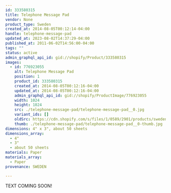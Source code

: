 ```yaml
---
id: 333580315
title: Telephone Message Pad
vendor: None
product_type: Sweden
created_at: 2014-08-05T00:12:14-04:00
handle: telephone-message-pad
updated_at: 2023-08-02T14:37:29-04:00
published_at: 2011-06-02T14:56:00-04:00
tags: ""
status: active
admin_graphql_api_id: gid://shopify/Product/333580315
images:
  - id: 776923055
    alt: Telephone Message Pad
    position: 1
    product_id: 333580315
    created_at: 2014-08-05T00:12:16-04:00
    updated_at: 2014-08-05T00:12:16-04:00
    admin_graphql_api_id: gid://shopify/ProductImage/776923055
    width: 1024
    height: 1024
    src: ./telephone-message-pad/telephone-message-pad__0.jpg
    variant_ids: []
    oldSrc: https://cdn.shopify.com/s/files/1/0589/2901/products/sweden07.jpeg?v=1407211936
    thumb: ./telephone-message-pad/telephone-message-pad__0-thumb.jpg
dimensions: 4" x 3", about 50 sheets
dimensions_array:
  - 4"
  - 3"
  - about 50 sheets
materials: Paper
materials_array:
  - Paper
provenance: SWEDEN

---
```


TEXT COMING SOON!